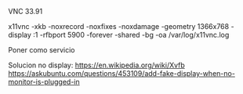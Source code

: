 VNC 33.91

x11vnc -xkb -noxrecord -noxfixes -noxdamage -geometry 1366x768 -display :1 -rfbport 5900 -forever -shared -bg -oa /var/log/x11vnc.log

Poner como servicio

Solucion no display:
https://en.wikipedia.org/wiki/Xvfb
https://askubuntu.com/questions/453109/add-fake-display-when-no-monitor-is-plugged-in
